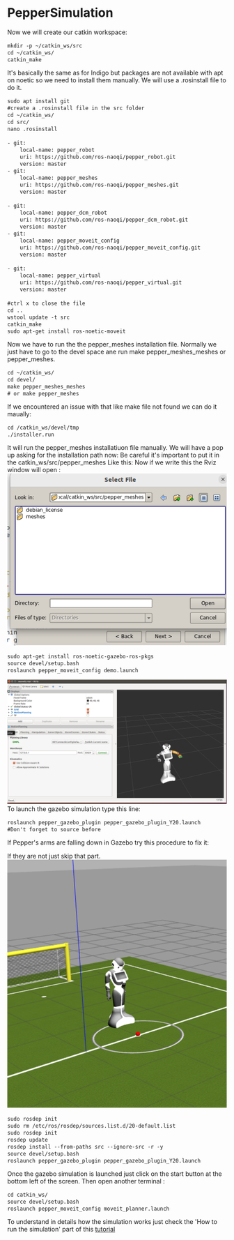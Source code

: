 # PepperSimulation



Now we will create our catkin workspace:

```
mkdir -p ~/catkin_ws/src
cd ~/catkin_ws/
catkin_make
```
It's basically the same as for Indigo but packages are not available with apt on noetic so we need to install them manually.
We will use a .rosinstall file to do it.
```
sudo apt install git
#create a .rosinstall file in the src folder
cd ~/catkin_ws/
cd src/
nano .rosinstall

- git:
    local-name: pepper_robot
    uri: https://github.com/ros-naoqi/pepper_robot.git
    version: master
- git:
    local-name: pepper_meshes
    uri: https://github.com/ros-naoqi/pepper_meshes.git
    version: master

- git:
    local-name: pepper_dcm_robot
    uri: https://github.com/ros-naoqi/pepper_dcm_robot.git
    version: master
- git:
    local-name: pepper_moveit_config
    uri: https://github.com/ros-naoqi/pepper_moveit_config.git
    version: master
    
- git:
    local-name: pepper_virtual
    uri: https://github.com/ros-naoqi/pepper_virtual.git
    version: master

#ctrl x to close the file
cd ..
wstool update -t src
catkin_make
sudo apt-get install ros-noetic-moveit
```
Now we have to run the the pepper_meshes installation file. 
Normally we just have to go to the devel space ane run make pepper_meshes_meshes or pepper_meshes.
```
cd ~/catkin_ws/
cd devel/
make pepper_meshes_meshes
# or make pepper_meshes
```
If we encountered an issue with that like make file not found we can do it maually:
```
cd /catkin_ws/devel/tmp
./installer.run 
```
It will run the pepper_meshes installatiuon file manually.
We will have a pop up asking for the installation path now:
Be careful it's important to put it in the catkin_ws/src/pepper_meshes
Like this:
Now if we write this the Rviz window will open :
![Terminal image](images/Screenshot_from_2024-07-12_16-25-43.png)

```
sudo apt-get install ros-noetic-gazebo-ros-pkgs
source devel/setup.bash 
roslaunch pepper_moveit_config demo.launch
```
![Terminal image](images/Screenshot_from_2024-07-12_06_38_15.png)
To launch the gazebo simulation type this line:
```
roslaunch pepper_gazebo_plugin pepper_gazebo_plugin_Y20.launch
#Don't forget to source before
```
If Pepper's arms are falling down in Gazebo try this procedure to fix it:

If they are not just skip that part.
![Terminal image](images/test.png)

```
sudo rosdep init
sudo rm /etc/ros/rosdep/sources.list.d/20-default.list
sudo rosdep init
rosdep update
rosdep install --from-paths src --ignore-src -r -y
source devel/setup.bash 
roslaunch pepper_gazebo_plugin pepper_gazebo_plugin_Y20.launch
 ```
Once the gazebo simulation is launched just click on the start button at the bottom left of the screen.
Then open another terminal :

```
cd catkin_ws/
source devel/setup.bash
roslaunch pepper_moveit_config moveit_planner.launch
```
To understand in details how the simulation works just check the 'How to run the simulation' part of this [tutorial](https://gitlab-fi.ostfalia.de/hcr-lab/simulation/peppersimulation/-/blob/master/Final%20part%20how%20to%20use%20the%20bridge/README.md#how-to-run-the-simulation:~:text=How%20to%20run%20the%20simulation)

